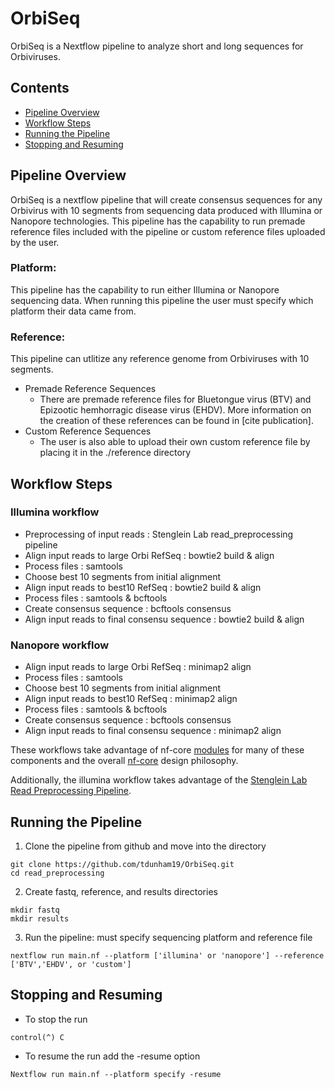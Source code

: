 # OrbiSeq
OrbiSeq is a Nextflow pipeline to analyze short and long sequences for Orbiviruses.

## Contents
- [Pipeline Overview](#Pipeline-Overview)
- [Workflow Steps](#Workflow-Steps)
- [Running the Pipeline](#Running-the-Pipeline)
- [Stopping and Resuming](#Stopping-and-Resuming)

## Pipeline Overview
OrbiSeq is a nextflow pipeline that will create consensus sequences for any Orbivirus with 10 segments from sequencing data produced with Illumina or Nanopore technologies. This pipeline has the capability to run premade reference files included with the pipeline or custom reference files uploaded by the user. 

### Platform:

This pipeline has the capability to run either Illumina or Nanopore sequencing data. When running this pipeline the user must specify which platform their data came from. 

### Reference:

This pipeline can utlitize any reference genome from Orbiviruses with 10 segments. 
- Premade Reference Sequences 
	- There are premade reference files for Bluetongue virus (BTV) and Epizootic hemhorragic disease virus (EHDV). More information on the creation of these references can be found in [cite publication]. 
- Custom Reference Sequences	
	- The user is also able to upload their own custom reference file by placing it in the ./reference directory


## Workflow Steps

### Illumina workflow 
- Preprocessing of input reads : Stenglein Lab read_preprocessing pipeline
- Align input reads to large Orbi RefSeq : bowtie2 build & align 
- Process files : samtools 
- Choose best 10 segments from initial alignment
- Align input reads to best10 RefSeq : bowtie2 build & align 
- Process files : samtools & bcftools
- Create consensus sequence : bcftools consensus
- Align input reads to final consensu sequence : bowtie2 build & align 

### Nanopore workflow 
- Align input reads to large Orbi RefSeq : minimap2 align 
- Process files : samtools 
- Choose best 10 segments from initial alignment
- Align input reads to best10 RefSeq : minimap2 align 
- Process files : samtools & bcftools
- Create consensus sequence : bcftools consensus
- Align input reads to final consensu sequence : minimap2 align 
	
These workflows take advantage of nf-core [modules](https://nf-co.re/modules) for many of these components and the overall [nf-core](https://nf-co.re/) design philosophy.

Additionally, the illumina workflow takes advantage of the [Stenglein Lab Read Preprocessing Pipeline](https://github.com/stenglein-lab/read_preprocessing).

## Running the Pipeline

1. Clone the pipeline from github and move into the directory
```
git clone https://github.com/tdunham19/OrbiSeq.git
cd read_preprocessing
```
2. Create fastq, reference, and results directories 
```
mkdir fastq
mkdir results
```
3. Run the pipeline: must specify sequencing platform and reference file 
```
nextflow run main.nf --platform ['illumina' or 'nanopore'] --reference ['BTV','EHDV', or 'custom']
```

## Stopping and Resuming 
- To stop the run
```
control(^) C
```
- To resume the run add the -resume option
```
Nextflow run main.nf --platform specify -resume
```
